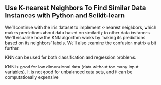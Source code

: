 ## Use K-nearest Neighbors To Find Similar Data Instances with Python and Scikit-learn

We’ll continue with the iris dataset to implement k-nearest neighbors,
which makes predictions about data based on similarity to other data instances.
We'll visualize how the KNN algorithm works by making its predictions based on its neighbors' labels. We'll also examine the confusion matrix a bit further.

KNN can be used for both classification and regression problems. 

KNN is good for low dimensional data (data without too many input variables).
It is not good for unbalanced data sets, and it can be computationally expensive.